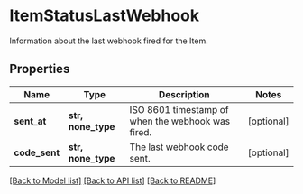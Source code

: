 # ItemStatusLastWebhook

Information about the last webhook fired for the Item.
## Properties
Name | Type | Description | Notes
------------ | ------------- | ------------- | -------------
**sent_at** | **str, none_type** | ISO 8601 timestamp of when the webhook was fired. | [optional] 
**code_sent** | **str, none_type** | The last webhook code sent. | [optional] 

[[Back to Model list]](../README.md#documentation-for-models) [[Back to API list]](../README.md#documentation-for-api-endpoints) [[Back to README]](../README.md)


